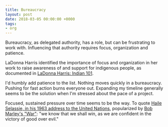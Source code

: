 ```yaml
---
title: Bureaucracy
layout: post
date: 2018-03-05 00:00:00 +0000
tags:
- org
---
```

Bureaucracy, as delegated authority, has a role, but can be frustrating to work with. Influencing that authority requires focus, organization and patience.  
  
LaDonna Harris identified the importance of focus and organization in her work to raise awareness of and support for indigenous people, as documented in [LaDonna Harris: Indian 101](http://www.pbs.org/video/ladonna-harris-indian-101-full-episode/).  
  
I'd humbly add patience to the list. Nothing moves quickly in a bureaucracy. Pushing for fast action burns everyone out. Expanding my timeline generally seems to be the solution when I'm stressed about the pace of a project.

Focused, sustained pressure over time seems to be the way. To quote [Haile Selassie, in his 1963 address to the United Nations](https://en.wikisource.org/wiki/Haile_Selassie%27s_address_to_the_United_Nations,_1963), popularized by [Bob Marley's "War"](https://www.youtube.com/watch?v=vPZydAotVOY): "we know that we shall win, as we are confident in the victory of good over evil."